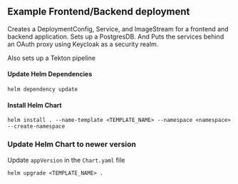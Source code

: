 ## Example Frontend/Backend deployment

Creates a DeploymentConfig, Service, and ImageStream for a frontend and backend application. Sets up a PostgresDB. And Puts the services behind an OAuth proxy using Keycloak as a security realm.

Also sets up a Tekton pipeline

#### Update Helm Dependencies

```
helm dependency update
```

#### Install Helm Chart

```
helm install . --name-template <TEMPLATE_NAME> --namespace <namespace> --create-namespace
```

### Update Helm Chart to newer version

Update `appVersion` in the `Chart.yaml` file

```
helm upgrade <TEMPLATE_NAME> .
```


